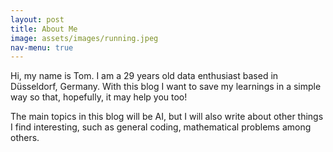 ```yaml
---
layout: post
title: About Me
image: assets/images/running.jpeg
nav-menu: true
---
```


Hi, my name is Tom. 
I am a 29 years old data enthusiast based in Düsseldorf, Germany.
With this blog I want to save my learnings in a simple way so that, hopefully, it may help you too!

The main topics in this blog will be AI, but I will also write about other things I find interesting, such as general coding, mathematical problems among others.
